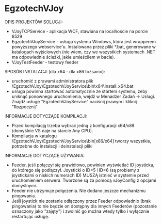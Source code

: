 EgzotechVJoy
============

OPIS PROJEKTÓW SOLUCJI: 
- VJoyTCPService - aplikacja WCF, stawiana na localhoście na porcie 8529
- EgzotechVJoyService - usługa systemu Windows, która jest wrapperem powyższego webservice'u. Instalowana przez pliki *.bat, generowane w katalogach wyjściowych (nie wiem, czy we wszystkich systemach .NET ma odpowiednie ścieżki, jakie umieściłem w bacie).
- VJoyTestFeeder - testowy feeder

SPOSÓB INSTALACJI (dla x64 - dla x86 tożsamo):
- uruchomić z prawami administratora plik \EgzotechVJoy\EgzotechVJoyService\bin\x64\install_x64.bat
- usługa powinna startować automatycznie ze startem systemu, żeby uniknąć ponownego uruchomienia, wejdź w Menadżer Zadań -> Usługi. Znajdź usługę "EgzotechVJoyService" naciśnij prawym i kliknij "Rozpocznij"

INFORMACJE DOTYCZĄCE KOMPILACJI:
- Przed kompilacją trzeba wybrać jedną z konfiguracji x64/x86 (domyślnie VS daje na starcie Any CPU).
- Kompilacja w katalogu \EgzotechVJoy\EgzotechVJoyService\bin\[x86/x64] tworzy wszystkie, potrzebne do instalacji i deinstalacji pliki

INFORMACJE DOTYCZĄCE UŻYWANIA:
- Feeder, jeśli połączył się prawidłowo, powinien wyświetlać ID joysticka, do którego się podłączył. Joysticki o ID=5 i ID=6 (są problemy z joystickami o niskich numerach ID) MUSZĄ istnieć w systemie przed uruchomieniem serwera. Tworzone są za pomocą vJoyConfig z opcjami domyślnymi.
- Feeder nie utrzymuje połączenia. Nie dodano jeszcze mechanizmu pingowania.
- Jeśli joystick nie zostanie odłączony przez Feeder odpowiednio (brak pingowania) to nie będzie on dostępny dla innych Feederów (pozostanie oznaczony jako "zajęty") i zwolnić go można wtedy tylko i wyłącznie restartując usługę.
